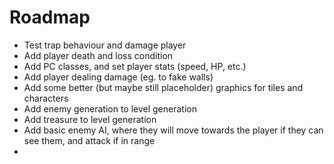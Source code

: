 # Roadmap

  * Test trap behaviour and damage player
  * Add player death and loss condition
  * Add PC classes, and set player stats (speed, HP, etc.)
  * Add player dealing damage (eg. to fake walls)
  * Add some better (but maybe still placeholder) graphics for tiles and characters
  * Add enemy generation to level generation
  * Add treasure to level generation
  * Add basic enemy AI, where they will move towards the player if they can see them, and attack if in range
  * 